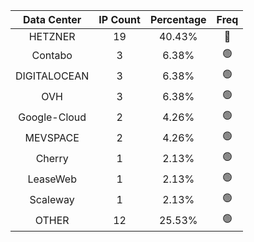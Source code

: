 | Data Center | IP Count | Percentage | Freq |
|:------------:|:--------:|:-----------:|:-----:|
| HETZNER | 19 | 40.43% | 🔴 |
| Contabo | 3 | 6.38% | 🟢 |
| DIGITALOCEAN | 3 | 6.38% | 🟢 |
| OVH | 3 | 6.38% | 🟢 |
| Google-Cloud | 2 | 4.26% | 🟢 |
| MEVSPACE | 2 | 4.26% | 🟢 |
| Cherry | 1 | 2.13% | 🟢 |
| LeaseWeb | 1 | 2.13% | 🟢 |
| Scaleway | 1 | 2.13% | 🟢 |
| OTHER | 12 | 25.53% | 🟢 |